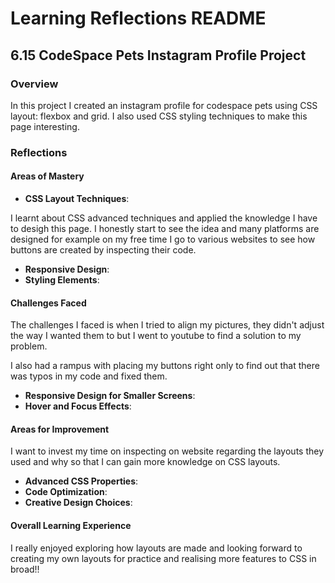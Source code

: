 
# Learning Reflections README 

## **6.15 CodeSpace Pets Instagram Profile Project**

### Overview

In this project I created an instagram profile for codespace pets using CSS layout: flexbox and grid. I also used CSS styling techniques to make this page interesting.


### Reflections

#### Areas of Mastery

- **CSS Layout Techniques**: 

I learnt about CSS advanced techniques and applied the knowledge I have to desigh this page. I honestly start to see the idea and many platforms are designed for example on my free time I go to various websites to see how buttons are created by inspecting their code.
- **Responsive Design**: 
- **Styling Elements**: 

#### Challenges Faced

The challenges I faced is when I tried to align my pictures, they didn't adjust the way I wanted them to but I went  to youtube to find a solution to my problem.

I also had a rampus with placing my buttons right only to find out that there was typos in my code and fixed them.

- **Responsive Design for Smaller Screens**:
- **Hover and Focus Effects**: 

#### Areas for Improvement

I want to invest my time on inspecting on website regarding the layouts they used and why so that I can gain more knowledge on CSS layouts.

- **Advanced CSS Properties**: 
- **Code Optimization**: 
- **Creative Design Choices**:

#### Overall Learning Experience

I really enjoyed exploring how layouts are made and looking forward to creating my own layouts for practice and realising more features to CSS in broad!!
